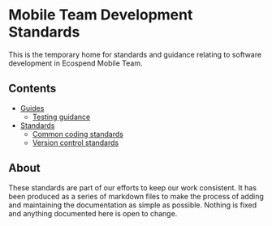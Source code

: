 # Mobile Team Development Standards

This is the temporary home for standards and guidance relating to software development in Ecospend Mobile Team.

## Contents

- [Guides](/guides)
  - [Testing guidance](/guides/testing.md)
- [Standards](/standards)
  - [Common coding standards](/standards/code_style)
  - [Version control standards](/standards/version_control)

## About

These standards are part of our efforts to keep our work consistent. It has been produced as a series of markdown files to make the process of adding and maintaining the documentation as simple as possible. Nothing is fixed and anything documented here is open to change.
